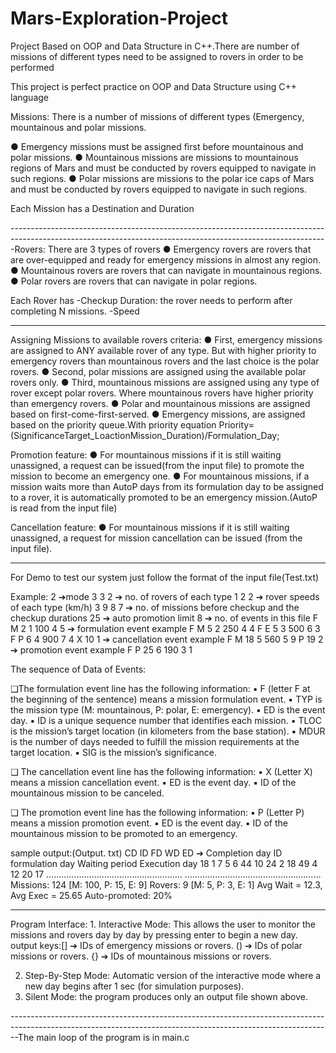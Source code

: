 # Mars-Exploration-Project
Project Based on OOP and Data Structure in C++.There are number of missions of different types need to be assigned to rovers in order  to be performed


This project is perfect practice on OOP and Data Structure using C++ language

Missions: There is a number of missions of different types (Emergency, mountainous and polar missions.

● Emergency missions must be assigned first before mountainous and polar missions.
● Mountainous missions are missions to mountainous regions of Mars and must be conducted by rovers equipped to navigate in such regions.
● Polar missions are missions to the polar ice caps of Mars and must be conducted by rovers equipped to navigate in such regions.

Each Mission has a Destination and Duration

-------------------------------------------------------------------------------------------------------------------------------------------------------------Rovers: There are 3 types of rovers
● Emergency rovers are rovers that are over-equipped and ready for emergency missions in almost any region.
● Mountainous rovers are rovers that can navigate in mountainous regions.
● Polar rovers are rovers that can navigate in polar regions.

Each Rover has -Checkup Duration: the rover needs to perform after completing N missions.
-Speed

----------------------------------------------------------------------------------------------------------------------------------------------------------
Assigning Missions to available rovers criteria:
● First, emergency missions are assigned to ANY available rover of any type. But with higher priority to emergency rovers than mountainous rovers and the last choice is the polar rovers.
● Second, polar missions are assigned using the available polar rovers only.
● Third, mountainous missions are assigned using any type of rover except polar rovers. Where mountainous rovers have higher priority than emergency rovers.
● Polar and mountainous missions are assigned based on first-come-first-served.
● Emergency missions, are assigned based on the priority queue.With priority equation
                                  Priority=(SignificanceTarget_LoactionMission_Duration)/Formulation_Day;

Promotion feature:
● For mountainous missions if it is still waiting unassigned, a request can be issued(from the input file) to promote the mission to become an emergency one. ● For mountainous missions, if a mission waits more than AutoP days from its formulation day to be assigned to a rover, it is automatically promoted to be an emergency mission.(AutoP is read from the input file)

Cancellation feature:
● For mountainous missions if it is still waiting unassigned, a request for mission cancellation can be issued (from the input file).

-----------------------------------------------------------------------------------------------------------------------------------------------------------
For Demo to test our system just follow the format of the input file(Test.txt)

Example:
2 ➔mode
3 3 2 ➔ no. of rovers of each type
1 2 2 ➔ rover speeds of each type (km/h)
3 9 8 7 ➔ no. of missions before checkup and the checkup durations
25 ➔ auto promotion limit
8 ➔ no. of events in this file
F M 2 1 100 4 5 ➔ formulation event example
F M 5 2 250 4 4
F E 5 3 500 6 3
F P 6 4 900 7 4
X 10 1 ➔ cancellation event example
F M 18 5 560 5 9
P 19 2 ➔ promotion event example
F P 25 6 190 3 1

The sequence of Data of Events:

❑The formulation event line has the following information:
▪ F (letter F at the beginning of the sentence) means a mission formulation event.
▪ TYP is the mission type (M: mountainous, P: polar, E: emergency).
▪ ED is the event day.
▪ ID is a unique sequence number that identifies each mission.
▪ TLOC is the mission’s target location (in kilometers from the base station).
▪ MDUR is the number of days needed to fulfill the mission requirements at the target location.
▪ SIG is the mission’s significance.

❑ The cancellation event line has the following information:
▪ X (Letter X) means a mission cancellation event.
▪ ED is the event day.
▪ ID of the mountainous mission to be canceled.

❑ The promotion event line has the following information:
▪ P (Letter P) means a mission promotion event.
▪ ED is the event day.
▪ ID of the mountainous mission to be promoted to an emergency.

sample output:(Output. txt) 
CD ID FD WD ED ➔ Completion day ID formulation day Waiting period Execution day
18 1 7 5 6
44 10 24 2 18
49 4 12 20 17
………………………………………………
………………………………………………
Missions: 124 [M: 100, P: 15, E: 9]
Rovers: 9 [M: 5, P: 3, E: 1]
Avg Wait = 12.3, Avg Exec = 25.65
Auto-promoted: 20%

------------------------------------------------------------------------------------------------------------------------------------------------------------
Program Interface: 1. Interactive Mode: This allows the user to monitor the missions and rovers day by day by pressing enter to begin a new day.
      output keys:[] ➔ IDs of emergency missions or rovers.
                  () ➔ IDs of polar missions or rovers.
                  {} ➔ IDs of mountainous missions or rovers.
                  
2. Step-By-Step Mode: Automatic version of the interactive mode where a new day begins after 1 sec (for simulation purposes).
3. Silent Mode: the program produces only an output file shown above.

--------------------------------------------------------------------------------------------------------------------------------------------------------------The main loop of the program is in main.c
